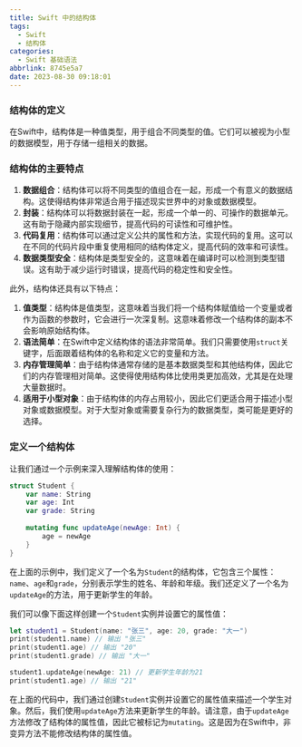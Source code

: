 ```yaml
---
title: Swift 中的结构体
tags:
  - Swift
  - 结构体
categories:
  - Swift 基础语法
abbrlink: 8745e5a7
date: 2023-08-30 09:18:01
---
```


### 结构体的定义

在Swift中，结构体是一种值类型，用于组合不同类型的值。它们可以被视为小型的数据模型，用于存储一组相关的数据。

### 结构体的主要特点

1. **数据组合**：结构体可以将不同类型的值组合在一起，形成一个有意义的数据结构。这使得结构体非常适合用于描述现实世界中的对象或数据模型。
2. **封装**：结构体可以将数据封装在一起，形成一个单一的、可操作的数据单元。这有助于隐藏内部实现细节，提高代码的可读性和可维护性。
3. **代码复用**：结构体可以通过定义公共的属性和方法，实现代码的复用。这可以在不同的代码片段中重复使用相同的结构体定义，提高代码的效率和可读性。
4. **数据类型安全**：结构体是类型安全的，这意味着在编译时可以检测到类型错误。这有助于减少运行时错误，提高代码的稳定性和安全性。

<!--more-->

此外，结构体还具有以下特点：

1. **值类型**：结构体是值类型，这意味着当我们将一个结构体赋值给一个变量或者作为函数的参数时，它会进行一次深复制。这意味着修改一个结构体的副本不会影响原始结构体。
2. **语法简单**：在Swift中定义结构体的语法非常简单。我们只需要使用`struct`关键字，后面跟着结构体的名称和定义它的变量和方法。
3. **内存管理简单**：由于结构体通常存储的是基本数据类型和其他结构体，因此它们的内存管理相对简单。这使得使用结构体比使用类更加高效，尤其是在处理大量数据时。
4. **适用于小型对象**：由于结构体的内存占用较小，因此它们更适合用于描述小型对象或数据模型。对于大型对象或需要复杂行为的数据类型，类可能是更好的选择。

### 定义一个结构体

让我们通过一个示例来深入理解结构体的使用：


```swift
struct Student {
    var name: String
    var age: Int
    var grade: String
    
    mutating func updateAge(newAge: Int) {
        age = newAge
    }
}
```
在上面的示例中，我们定义了一个名为`Student`的结构体，它包含三个属性：`name`、`age`和`grade`，分别表示学生的姓名、年龄和年级。我们还定义了一个名为`updateAge`的方法，用于更新学生的年龄。

我们可以像下面这样创建一个`Student`实例并设置它的属性值：


```swift
let student1 = Student(name: "张三", age: 20, grade: "大一")
print(student1.name) // 输出 "张三"
print(student1.age) // 输出 "20"
print(student1.grade) // 输出 "大一"

student1.updateAge(newAge: 21) // 更新学生年龄为21
print(student1.age) // 输出 "21"
```
在上面的代码中，我们通过创建`Student`实例并设置它的属性值来描述一个学生对象。然后，我们使用`updateAge`方法来更新学生的年龄。请注意，由于`updateAge`方法修改了结构体的属性值，因此它被标记为`mutating`。这是因为在Swift中，非变异方法不能修改结构体的属性值。
